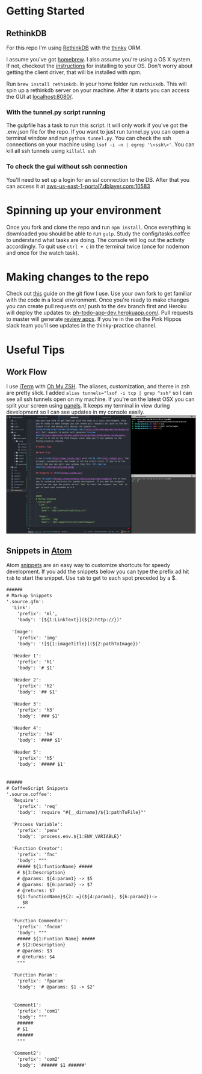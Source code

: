 # Getting Started

## RethinkDB

For this repo I'm using [RethinkDB](https://www.rethinkdb.com/) with the [thinky](https://thinky.io/) ORM.

I assume you've got [homebrew](http://brew.sh/). I also assume you're using a OS X system. If not, checkout the [instructions](https://www.rethinkdb.com/docs/install/) for installing to your OS. Don't worry about getting the client driver, that will be installed with npm.

Run `brew install rethinkdb`. In your home folder run `rethinkdb`. This will spin up a rethinkdb server on your machine. After it starts you can access the GUI at [localhost:8080/](http://localhost:8080/).

### With the tunnel.py script running

The gulpfile has a task to run this script. It will only work if you've got the .env.json file for the repo. If you want to just run tunnel.py you can open a terminal window and run `python tunnel.py`. You can check the ssh connections on your machine using `lsof -i -n | egrep '\<ssh\>'`. You can kill all ssh tunnels using `killall ssh`

### To check the gui without ssh connection

You'll need to set up a login for an ssl connection to the DB. After that you can access it at [aws-us-east-1-portal7.dblayer.com:10583](https://aws-us-east-1-portal7.dblayer.com:10583/)

# Spinning up your environment

Once you fork and clone the repo and run `npm install`. Once everything is downloaded you should be able to run `gulp`. Study the config/tasks.coffee to understand what tasks are doing. The console will log out the activity accordingly. To quit use `ctrl + c` in the terminal twice (once for nodemon and once for the watch task).

# Making changes to the repo

Check out [this](https://guides.github.com/introduction/flow/index.html) guide on the git flow I use. Use your own fork to get familiar with the code in a local environment. Once you're ready to make changes you can create pull requests on/ push to the dev branch first and Heroku will deploy the updates to: [ph-todo-app-dev.herokuapp.com/](https://ph-todo-app-dev.herokuapp.com/). Pull requests to master will generate [review apps](https://devcenter.heroku.com/articles/github-integration-review-apps). If you're in the on the Pink Hippos slack team you'll see updates in the thinky-practice channel.

# Useful Tips

## Work Flow

I use [iTerm](https://www.iterm2.com/) with [Oh My ZSH](http://ohmyz.sh/). The aliases, customization, and theme in zsh are pretty slick. I added `alias tunnels="lsof -i tcp | grep ^ssh"` so I can see all ssh tunnels open on my machine. If you're on the latest OSX you can split your screen using [panels](http://osxdaily.com/2015/10/01/use-split-view-mac-os-x/). It keeps my terminal in view during development so I can see updates in my console easily.  ![El Capitan Panels](/config/images/iterm_and_atom.png)

## Snippets in [Atom](https://atom.io/)

Atom [snippets](https://atom.io/docs/latest/using-atom-snippets) are an easy way to customize shortcuts for speedy development. If you add the snippets below you can type the prefix ad hit `tab` to start the snippet. Use `tab` to get to each spot preceded by a $.

```
######
# Markup Snippets
'.source.gfm':
  'Link':
    'prefix': 'ml',
    'body': '[${1:LinkText}](${2:http://})'

  'Image':
    'prefix': 'img'
    'body': '![${1:imageTitle}](${2:pathToImage})'

  'Header 1':
    'prefix': 'h1'
    'body': '# $1'

  'Header 2':
    'prefix': 'h2'
    'body': '## $1'

  'Header 3':
    'prefix': 'h3'
    'body': '### $1'

  'Header 4':
    'prefix': 'h4'
    'body': '#### $1'

  'Header 5':
    'prefix': 'h5'
    'body': '##### $1'


######
# CoffeeScript Snippets
'.source.coffee':
  'Require':
    'prefix': 'req'
    'body': 'require "#{__dirname}/${1:pathToFile}"'

  'Process Variable':
    'prefix': 'penv'
    'body': 'process.env.${1:ENV_VARIABLE}'

  'Function Creator':
    'prefix': 'fnc'
    'body': """
    ##### ${1:funtionName} #####
    # ${3:Description}
    # @params: ${4:param1} -> $5
    # @params: ${6:param2} -> $7
    # @returns: $7
    ${1:functionName}${2: =}(${4:param1}, ${6:param2})->
      $8
    """

  'Function Commentor':
    'prefix': 'fncom'
    'body': """
    ##### ${1:Funtion Name} #####
    # ${2:Description}
    # @params: $3
    # @returns: $4
    """

  'Function Param':
    'prefix': 'fparam'
    'body': '# @params: $1 -> $2'


  'Comment1':
    'prefix': 'com1'
    'body': """
    ######
    # $1
    ######
    """

  'Comment2':
    'prefix': 'com2'
    'body': '###### $1 ######'
```
